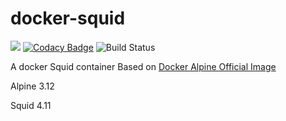 # docker-squid

[![](https://images.microbadger.com/badges/image/ch1ch1/squid.svg)](https://microbadger.com/images/ch1ch1/squid)
[![Codacy Badge](https://api.codacy.com/project/badge/Grade/294535695730463081abb66c38ad0147)](https://app.codacy.com/manual/Ch1ch1/docker-squid?utm_source=github.com&utm_medium=referral&utm_content=Ch1ch1/docker-squid&utm_campaign=Badge_Grade_Settings)
![Build Status](https://drone.ch1.ninja/api/badges/Ch1ch1/docker-squid/status.svg)

A docker Squid container Based on [Docker Alpine Official Image](https://hub.docker.com/_/alpine)

Alpine 3.12

Squid 4.11
